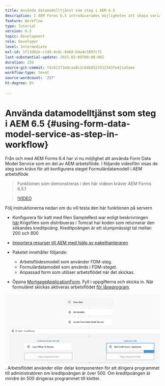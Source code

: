 ```yaml
---
title: Använda datamodelltjänst som steg i AEM 6.5
description: I AEM Forms 6.5 introducerades möjligheten att skapa variabler i AEM. Med den här nya funktionen som använder tjänsten Anropa formulärdatamodell i AEM arbetsflöde har det blivit mycket enkelt. I följande video får du hjälp med att använda tjänsten Anropa formulärdatamodell i AEM arbetsflöde.
feature: Workflow
type: Tutorial
version: 6.5
topic: Development
role: Developer
level: Intermediate
exl-id: 1f13d82e-c1d0-4c8c-8468-b4a4c5897c71
last-substantial-update: 2021-02-09T00:00:00Z
duration: 239
source-git-commit: f4c621f3a9caa8c2c64b8323312343fe421a5aee
workflow-type: tm+mt
source-wordcount: '257'
ht-degree: 0%

---
```


# Använda datamodelltjänst som steg i AEM 6.5 {#using-form-data-model-service-as-step-in-workflow}

Från och med AEM Forms 6.4 har vi nu möjlighet att använda Form Data Model Service som en del av AEM arbetsflöde. I följande videofilm visas de steg som krävs för att konfigurera steget Formulärdatamodell i AEM arbetsflöde

>Funktionen som demonstreras i den här videon kräver AEM Forms 6.5.1


>[!VIDEO](https://video.tv.adobe.com/v/28145?quality=12&learn=on)

Följ instruktionerna nedan om du vill testa den här funktionen på servern

* Konfigurera för katt med filen SampleRest.war enligt beskrivningen [här](https://helpx.adobe.com/experience-manager/kt/forms/using/preparing-datasource-for-form-data-model-tutorial-use.html).Krigsfilen som distribueras i Tomcat har koden som returnerar den sökandes kreditpoäng. Kreditpoängen är ett slumpmässigt tal mellan 200 och 800

* [Importera resurser till AEM med hjälp av pakethanteraren](assets/aem65-loanapplication.zip)
* Paketet innehåller följande:

   * Arbetsflödesmodell som använder FDM-steg.
   * Formulärdatamodell som används i FDM-steget.
   * Anpassad form som utlöser arbetsflödet när det skickas.
* Öppna [MortgageApplicationForm](http://localhost:4502/content/dam/formsanddocuments/loanapplication/jcr:content?wcmmode=disabled). Fyll i uppgifterna och skicka in. När formuläret skickas aktiveras arbetsflödet [för låneprogram](http://http://localhost:4502/editor.html/conf/global/settings/workflow/models/LoanApplication2.html).

![ arbetsflöde ](assets/invokefdm651.PNG).
Arbetsflödet använder eller delar komponenten för att dirigera programmet till administratören om kreditpoängen är över 500. Om kreditpoängen är mindre än 500 dirigeras programmet till klotter.
